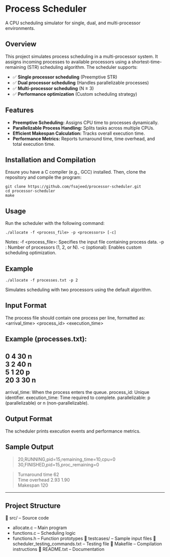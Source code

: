 # Process Scheduler
A CPU scheduling simulator for single, dual, and multi-processor environments.

## Overview
This project simulates process scheduling in a multi-processor system. It assigns incoming processes to available processors using a shortest-time-remaining (STR) scheduling algorithm. The scheduler supports:
- ✅ **Single processor scheduling** (Preemptive STR)
- ✅ **Dual processor scheduling** (Handles parallelizable processes)
- ✅ **Multi-processor scheduling** (N ≥ 3)
- ✅ **Performance optimization** (Custom scheduling strategy)

## Features
- **Preemptive Scheduling:** Assigns CPU time to processes dynamically.
- **Parallelizable Process Handling:** Splits tasks across multiple CPUs.
- **Efficient Makespan Calculation:** Tracks overall execution time.
- **Performance Metrics:** Reports turnaround time, time overhead, and total execution time.

## Installation and Compilation
Ensure you have a C compiler (e.g., GCC) installed. Then, clone the repository and compile the program:
```
git clone https://github.com/fsajeed/processor-scheduler.git  
cd processor-scheduler  
make
```

## Usage
Run the scheduler with the following command:
```
./allocate -f <process_file> -p <processors> [-c]
```
Notes:
-f <process_file>: Specifies the input file containing process data.
-p <processors>: Number of processors (1, 2, or N).
-c (optional): Enables custom scheduling optimization.

## Example
```
./allocate -f processes.txt -p 2
```
Simulates scheduling with two processors using the default algorithm.

## Input Format
The process file should contain one process per line, formatted as:
<arrival_time> <process_id> <execution_time> <parallelizable>

Example (processes.txt):
----------
0 4 30 n  
3 2 40 n  
5 1 20 p  
20 3 30 n
----------
arrival_time: When the process enters the queue.
process_id: Unique identifier.
execution_time: Time required to complete.
parallelizable: p (parallelizable) or n (non-parallelizable).

## Output Format
The scheduler prints execution events and performance metrics.

Sample Output
-----------------------------------------
> 20,RUNNING,pid=15,remaining_time=10,cpu=0  
> 30,FINISHED,pid=15,proc_remaining=0

> Turnaround time 62  
> Time overhead 2.93 1.90  
> Makespan 120
-----------------------------------------

## Project Structure
📂 src/ – Source code
  * allocate.c – Main program
  * functions.c – Scheduling logic
  * functions.h – Function prototypes
📂 testcases/ – Sample input files
📄 scheduler_testing_commands.txt – Testing file
📄 Makefile – Compilation instructions
📄 README.txt – Documentation
